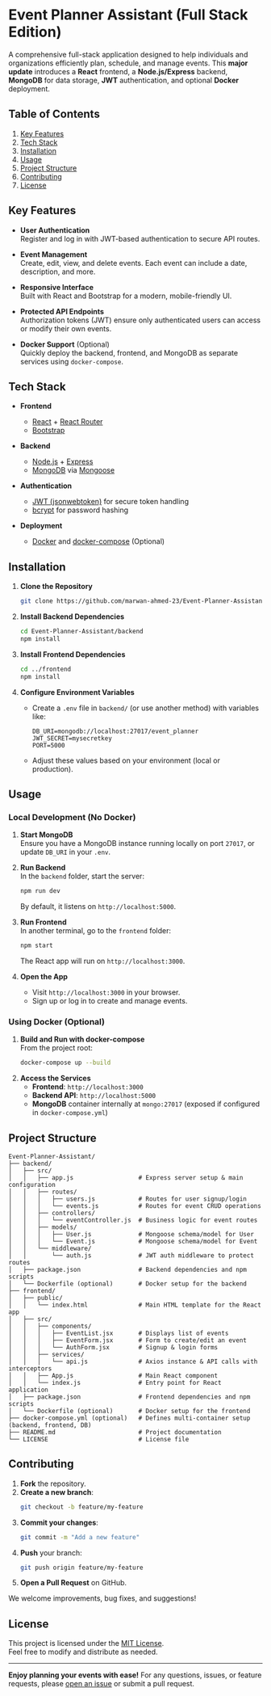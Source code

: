 # Event Planner Assistant (Full Stack Edition)

A comprehensive full-stack application designed to help individuals and organizations efficiently plan, schedule, and manage events. This **major update** introduces a **React** frontend, a **Node.js/Express** backend, **MongoDB** for data storage, **JWT** authentication, and optional **Docker** deployment.



## Table of Contents

1. [Key Features](#key-features)  
2. [Tech Stack](#tech-stack)  
3. [Installation](#installation)  
4. [Usage](#usage)  
5. [Project Structure](#project-structure)  
6. [Contributing](#contributing)  
7. [License](#license)


## Key Features

- **User Authentication**  
  Register and log in with JWT-based authentication to secure API routes.

- **Event Management**  
  Create, edit, view, and delete events. Each event can include a date, description, and more.

- **Responsive Interface**  
  Built with React and Bootstrap for a modern, mobile-friendly UI.

- **Protected API Endpoints**  
  Authorization tokens (JWT) ensure only authenticated users can access or modify their own events.

- **Docker Support** (Optional)  
  Quickly deploy the backend, frontend, and MongoDB as separate services using `docker-compose`.


## Tech Stack

- **Frontend**  
  - [React](https://reactjs.org/) + [React Router](https://reactrouter.com/)  
  - [Bootstrap](https://getbootstrap.com/)  

- **Backend**  
  - [Node.js](https://nodejs.org/en/) + [Express](https://expressjs.com/)  
  - [MongoDB](https://www.mongodb.com/) via [Mongoose](https://mongoosejs.com/)  

- **Authentication**  
  - [JWT (jsonwebtoken)](https://www.npmjs.com/package/jsonwebtoken) for secure token handling  
  - [bcrypt](https://www.npmjs.com/package/bcrypt) for password hashing  

- **Deployment**  
  - [Docker](https://www.docker.com/) and [docker-compose](https://docs.docker.com/compose/) (Optional)  

## Installation

1. **Clone the Repository**

   ```bash
   git clone https://github.com/marwan-ahmed-23/Event-Planner-Assistant.git
   ```

2. **Install Backend Dependencies**

   ```bash
   cd Event-Planner-Assistant/backend
   npm install
   ```

3. **Install Frontend Dependencies**

   ```bash
   cd ../frontend
   npm install
   ```

4. **Configure Environment Variables**  
   - Create a `.env` file in `backend/` (or use another method) with variables like:
     ```
     DB_URI=mongodb://localhost:27017/event_planner
     JWT_SECRET=mysecretkey
     PORT=5000
     ```
   - Adjust these values based on your environment (local or production).

## Usage

### **Local Development (No Docker)**

1. **Start MongoDB**  
   Ensure you have a MongoDB instance running locally on port `27017`, or update `DB_URI` in your `.env`.

2. **Run Backend**  
   In the `backend` folder, start the server:
   ```bash
   npm run dev
   ```
   By default, it listens on `http://localhost:5000`.

3. **Run Frontend**  
   In another terminal, go to the `frontend` folder:
   ```bash
   npm start
   ```
   The React app will run on `http://localhost:3000`.

4. **Open the App**  
   - Visit `http://localhost:3000` in your browser.
   - Sign up or log in to create and manage events.

### **Using Docker (Optional)**

1. **Build and Run with docker-compose**  
   From the project root:
   ```bash
   docker-compose up --build
   ```
2. **Access the Services**  
   - **Frontend**: `http://localhost:3000`
   - **Backend API**: `http://localhost:5000`
   - **MongoDB** container internally at `mongo:27017` (exposed if configured in `docker-compose.yml`)


## Project Structure

```plaintext
Event-Planner-Assistant/
├── backend/
│   ├── src/
│   │   ├── app.js                  # Express server setup & main configuration
│   │   ├── routes/
│   │   │   ├── users.js            # Routes for user signup/login
│   │   │   └── events.js           # Routes for event CRUD operations
│   │   ├── controllers/
│   │   │   └── eventController.js  # Business logic for event routes
│   │   ├── models/
│   │   │   ├── User.js             # Mongoose schema/model for User
│   │   │   └── Event.js            # Mongoose schema/model for Event
│   │   └── middleware/
│   │       └── auth.js             # JWT auth middleware to protect routes
│   ├── package.json                # Backend dependencies and npm scripts
│   └── Dockerfile (optional)       # Docker setup for the backend
├── frontend/
│   ├── public/
│   │   └── index.html              # Main HTML template for the React app
│   ├── src/
│   │   ├── components/
│   │   │   ├── EventList.jsx       # Displays list of events
│   │   │   ├── EventForm.jsx       # Form to create/edit an event
│   │   │   └── AuthForm.jsx        # Signup & login forms
│   │   ├── services/
│   │   │   └── api.js              # Axios instance & API calls with interceptors
│   │   ├── App.js                  # Main React component
│   │   └── index.js                # Entry point for React application
│   ├── package.json                # Frontend dependencies and npm scripts
│   └── Dockerfile (optional)       # Docker setup for the frontend
├── docker-compose.yml (optional)   # Defines multi-container setup (backend, frontend, DB)
├── README.md                       # Project documentation
└── LICENSE                         # License file
```

## Contributing

1. **Fork** the repository.  
2. **Create a new branch**:  
   ```bash
   git checkout -b feature/my-feature
   ```
3. **Commit your changes**:  
   ```bash
   git commit -m "Add a new feature"
   ```
4. **Push** your branch:  
   ```bash
   git push origin feature/my-feature
   ```
5. **Open a Pull Request** on GitHub.

We welcome improvements, bug fixes, and suggestions!


## License

This project is licensed under the [MIT License](LICENSE).  
Feel free to modify and distribute as needed.


---


**Enjoy planning your events with ease!** For any questions, issues, or feature requests, please [open an issue](https://github.com/marwan-ahmed-23/Event-Planner-Assistant/issues) or submit a pull request.